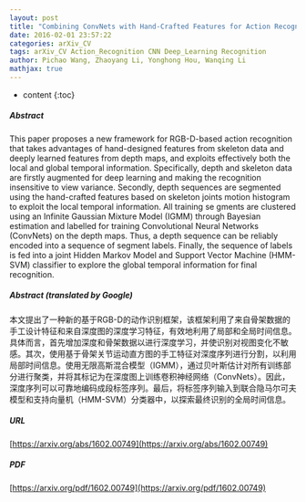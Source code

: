 ```yaml
---
layout: post
title: "Combining ConvNets with Hand-Crafted Features for Action Recognition Based on an HMM-SVM Classifier"
date: 2016-02-01 23:57:22
categories: arXiv_CV
tags: arXiv_CV Action_Recognition CNN Deep_Learning Recognition
author: Pichao Wang, Zhaoyang Li, Yonghong Hou, Wanqing Li
mathjax: true
---
```


* content
{:toc}

##### Abstract
This paper proposes a new framework for RGB-D-based action recognition that takes advantages of hand-designed features from skeleton data and deeply learned features from depth maps, and exploits effectively both the local and global temporal information. Specifically, depth and skeleton data are firstly augmented for deep learning and making the recognition insensitive to view variance. Secondly, depth sequences are segmented using the hand-crafted features based on skeleton joints motion histogram to exploit the local temporal information. All training se gments are clustered using an Infinite Gaussian Mixture Model (IGMM) through Bayesian estimation and labelled for training Convolutional Neural Networks (ConvNets) on the depth maps. Thus, a depth sequence can be reliably encoded into a sequence of segment labels. Finally, the sequence of labels is fed into a joint Hidden Markov Model and Support Vector Machine (HMM-SVM) classifier to explore the global temporal information for final recognition.

##### Abstract (translated by Google)
本文提出了一种新的基于RGB-D的动作识别框架，该框架利用了来自骨架数据的手工设计特征和来自深度图的深度学习特征，有效地利用了局部和全局时间信息。具体而言，首先增加深度和骨架数据以进行深度学习，并使识别对视图变化不敏感。其次，使用基于骨架关节运动直方图的手工特征对深度序列进行分割，以利用局部时间信息。使用无限高斯混合模型（IGMM），通过贝叶斯估计对所有训练部分进行聚类，并将其标记为在深度图上训练卷积神经网络（ConvNets）。因此，深度序列可以可靠地编码成段标签序列。最后，将标签序列输入到联合隐马尔可夫模型和支持向量机（HMM-SVM）分类器中，以探索最终识别的全局时间信息。

##### URL
[https://arxiv.org/abs/1602.00749](https://arxiv.org/abs/1602.00749)

##### PDF
[https://arxiv.org/pdf/1602.00749](https://arxiv.org/pdf/1602.00749)

